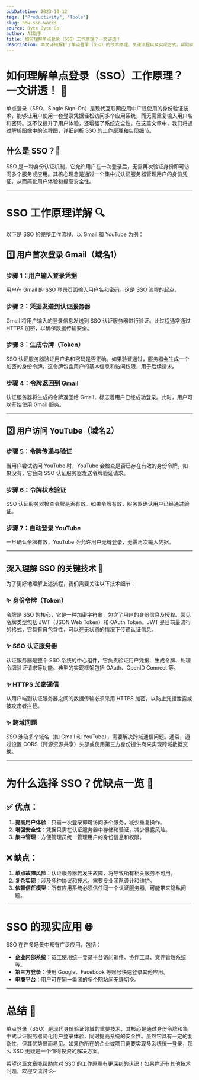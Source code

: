 ```yaml
---
pubDatetime: 2023-10-12
tags: ["Productivity", "Tools"]
slug: how-sso-works
source: Byte Byte Go
author: AI助手
title: 如何理解单点登录（SSO）工作原理？一文讲透！
description: 本文详细解析了单点登录（SSO）的技术原理、关键流程以及实现方式，帮助读者深入了解这一重要的身份验证技术。
---
```


# 如何理解单点登录（SSO）工作原理？一文讲透！ 🚀

单点登录（SSO，Single Sign-On）是现代互联网应用中广泛使用的身份验证技术，能够让用户使用一套登录凭据轻松访问多个应用系统，而无需重复输入用户名和密码。这不仅提升了用户体验，还增强了系统安全性。在这篇文章中，我们将通过解析图像中的流程图，详细剖析 SSO 的工作原理和实现细节。

## 什么是 SSO？🤔

SSO 是一种身份认证机制，它允许用户在一次登录后，无需再次验证身份即可访问多个服务或应用。其核心理念是通过一个集中式认证服务器管理用户的身份凭证，从而简化用户体验和提高安全性。

---

# SSO 工作原理详解 🔍

以下是 SSO 的完整工作流程，以 Gmail 和 YouTube 为例：

## 1️⃣ 用户首次登录 Gmail（域名1）

### 步骤 1：用户输入登录凭据

用户在 Gmail 的 SSO 登录页面输入用户名和密码。这是 SSO 流程的起点。

### 步骤 2：凭据发送到认证服务器

Gmail 将用户输入的登录信息发送到 SSO 认证服务器进行验证。此过程通常通过 HTTPS 加密，以确保数据传输安全。

### 步骤 3：生成令牌（Token）

SSO 认证服务器验证用户名和密码是否正确。如果验证通过，服务器会生成一个加密的身份令牌。这令牌包含用户的基本信息和访问权限，用于后续请求。

### 步骤 4：令牌返回到 Gmail

认证服务器将生成的令牌返回给 Gmail，标志着用户已经成功登录。此时，用户可以开始使用 Gmail 服务。

---

## 2️⃣ 用户访问 YouTube（域名2）

### 步骤 5：令牌传递与验证

当用户尝试访问 YouTube 时，YouTube 会检查是否已存在有效的身份令牌。如果没有，它会向 SSO 认证服务器发送令牌验证请求。

### 步骤 6：令牌状态验证

SSO 认证服务器检查令牌是否有效。如果令牌有效，服务器确认用户已经通过验证。

### 步骤 7：自动登录 YouTube

一旦确认令牌有效，YouTube 会允许用户无缝登录，无需再次输入凭据。

---

## 深入理解 SSO 的关键技术 🔑

为了更好地理解上述流程，我们需要关注以下技术细节：

### ✨ 身份令牌（Token）

令牌是 SSO 的核心，它是一种加密字符串，包含了用户的身份信息及授权。常见令牌类型包括 JWT（JSON Web Token）和 OAuth Token。JWT 是目前最流行的格式，它具有自包含性，可以在无状态的情况下传递认证信息。

### ✨ SSO 认证服务器

认证服务器是整个 SSO 系统的中心组件，它负责验证用户凭据、生成令牌、处理令牌验证请求等功能。典型的实现框架包括 OAuth、OpenID Connect 等。

### ✨ HTTPS 加密通信

从用户端到认证服务器之间的数据传输必须采用 HTTPS 加密，以防止凭据泄露或被攻击者拦截。

### ✨ 跨域问题

SSO 涉及多个域名（如 Gmail 和 YouTube），需要解决跨域通信问题。通常，通过设置 CORS（跨源资源共享）头部或使用第三方身份提供商来实现跨域数据交换。

---

# 为什么选择 SSO？优缺点一览 📝

## ✅ 优点：

1. **提高用户体验**：只需一次登录即可访问多个服务，减少重复操作。
2. **增强安全性**：凭据只需在认证服务器中存储和验证，减少暴露风险。
3. **集中管理**：方便管理员统一管理用户的身份信息和权限。

## ❌ 缺点：

1. **单点故障风险**：认证服务器若发生故障，将导致所有相关服务不可用。
2. **复杂实现**：涉及多种协议和技术，需要专业团队设计和维护。
3. **依赖信任模型**：所有应用系统必须信任同一个认证服务器，可能带来隐私问题。

---

# SSO 的现实应用 🌐

SSO 在许多场景中都有广泛应用，包括：

- **企业内部系统**：员工使用统一登录平台访问邮件、协作工具、文件管理系统等。
- **第三方登录**：使用 Google、Facebook 等账号快速登录其他应用。
- **电商平台**：用户可在同一集团的多个网站间无缝切换。

---

# 总结 🎯

单点登录（SSO）是现代身份验证领域的重要技术，其核心是通过身份令牌和集中式认证服务器简化用户登录体验，同时提高系统的安全性。虽然它具有一定的复杂性，但其优势显而易见。如果你所在的企业或项目需要实现多系统统一登录，那么 SSO 无疑是一个值得投资的解决方案。

希望这篇文章能帮助你对 SSO 的工作原理有更深刻的认识！如果你还有其他技术问题，欢迎交流讨论~
